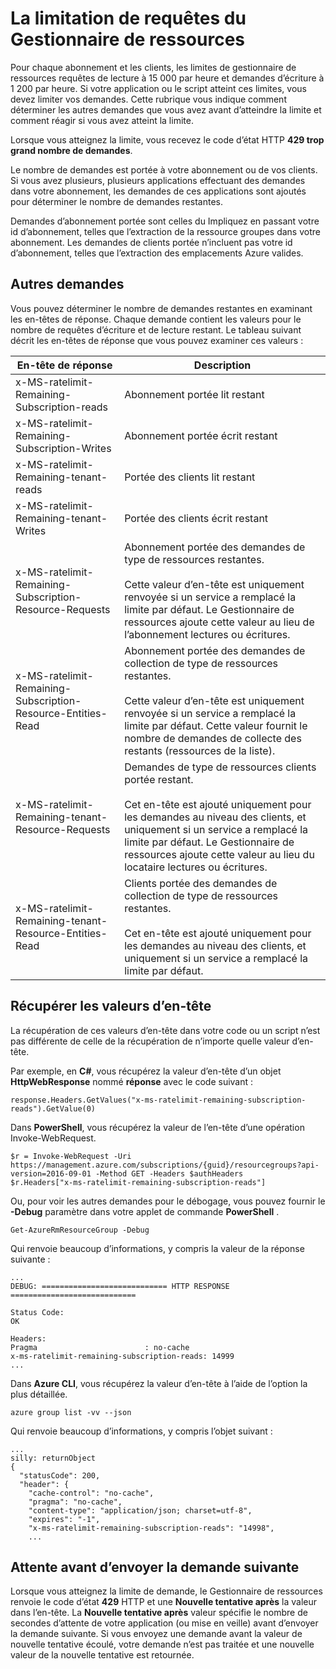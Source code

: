 <properties
   pageTitle="Limites de demande de gestionnaire de ressources Azure | Microsoft Azure"
   description="Décrit comment faire pour utiliser la limitation avec le Gestionnaire de ressources Azure demandes lorsque la limite d’abonnements a été atteint."
   services="azure-resource-manager"
   documentationCenter="na"
   authors="tfitzmac"
   manager="timlt"
   editor="tysonn"/>

<tags
   ms.service="azure-resource-manager"
   ms.devlang="na"
   ms.topic="article"
   ms.tgt_pltfrm="na"
   ms.workload="na"
   ms.date="10/07/2016"
   ms.author="tomfitz"/>

# <a name="throttling-resource-manager-requests"></a>La limitation de requêtes du Gestionnaire de ressources

Pour chaque abonnement et les clients, les limites de gestionnaire de ressources requêtes de lecture à 15 000 par heure et demandes d’écriture à 1 200 par heure. Si votre application ou le script atteint ces limites, vous devez limiter vos demandes. Cette rubrique vous indique comment déterminer les autres demandes que vous avez avant d’atteindre la limite et comment réagir si vous avez atteint la limite.

Lorsque vous atteignez la limite, vous recevez le code d’état HTTP **429 trop grand nombre de demandes**.

Le nombre de demandes est portée à votre abonnement ou de vos clients. Si vous avez plusieurs, plusieurs applications effectuant des demandes dans votre abonnement, les demandes de ces applications sont ajoutés pour déterminer le nombre de demandes restantes.

Demandes d’abonnement portée sont celles du Impliquez en passant votre id d’abonnement, telles que l’extraction de la ressource groupes dans votre abonnement. Les demandes de clients portée n’incluent pas votre id d’abonnement, telles que l’extraction des emplacements Azure valides.

## <a name="remaining-requests"></a>Autres demandes

Vous pouvez déterminer le nombre de demandes restantes en examinant les en-têtes de réponse. Chaque demande contient les valeurs pour le nombre de requêtes d’écriture et de lecture restant. Le tableau suivant décrit les en-têtes de réponse que vous pouvez examiner ces valeurs :

| En-tête de réponse | Description |
| --------------- | ----------- |
| x-MS-ratelimit-Remaining-Subscription-reads | Abonnement portée lit restant |
| x-MS-ratelimit-Remaining-Subscription-Writes | Abonnement portée écrit restant |
| x-MS-ratelimit-Remaining-tenant-reads | Portée des clients lit restant |
| x-MS-ratelimit-Remaining-tenant-Writes | Portée des clients écrit restant |
| x-MS-ratelimit-Remaining-Subscription-Resource-Requests | Abonnement portée des demandes de type de ressources restantes.<br /><br />Cette valeur d’en-tête est uniquement renvoyée si un service a remplacé la limite par défaut. Le Gestionnaire de ressources ajoute cette valeur au lieu de l’abonnement lectures ou écritures. |
| x-MS-ratelimit-Remaining-Subscription-Resource-Entities-Read | Abonnement portée des demandes de collection de type de ressources restantes.<br /><br />Cette valeur d’en-tête est uniquement renvoyée si un service a remplacé la limite par défaut. Cette valeur fournit le nombre de demandes de collecte des restants (ressources de la liste). |
| x-MS-ratelimit-Remaining-tenant-Resource-Requests | Demandes de type de ressources clients portée restant.<br /><br />Cet en-tête est ajouté uniquement pour les demandes au niveau des clients, et uniquement si un service a remplacé la limite par défaut. Le Gestionnaire de ressources ajoute cette valeur au lieu du locataire lectures ou écritures. |
| x-MS-ratelimit-Remaining-tenant-Resource-Entities-Read | Clients portée des demandes de collection de type de ressources restantes.<br /><br />Cet en-tête est ajouté uniquement pour les demandes au niveau des clients, et uniquement si un service a remplacé la limite par défaut. |

## <a name="retrieving-the-header-values"></a>Récupérer les valeurs d’en-tête

La récupération de ces valeurs d’en-tête dans votre code ou un script n’est pas différente de celle de la récupération de n’importe quelle valeur d’en-tête. 

Par exemple, en **C#**, vous récupérez la valeur d’en-tête d’un objet **HttpWebResponse** nommé **réponse** avec le code suivant :

    response.Headers.GetValues("x-ms-ratelimit-remaining-subscription-reads").GetValue(0)

Dans **PowerShell**, vous récupérez la valeur de l’en-tête d’une opération Invoke-WebRequest.

    $r = Invoke-WebRequest -Uri https://management.azure.com/subscriptions/{guid}/resourcegroups?api-version=2016-09-01 -Method GET -Headers $authHeaders
    $r.Headers["x-ms-ratelimit-remaining-subscription-reads"]
    
Ou, pour voir les autres demandes pour le débogage, vous pouvez fournir le **-Debug** paramètre dans votre applet de commande **PowerShell** .

    Get-AzureRmResourceGroup -Debug
    
Qui renvoie beaucoup d’informations, y compris la valeur de la réponse suivante :

    ...
    DEBUG: ============================ HTTP RESPONSE ============================

    Status Code:
    OK

    Headers:
    Pragma                        : no-cache
    x-ms-ratelimit-remaining-subscription-reads: 14999
    ...

Dans **Azure CLI**, vous récupérez la valeur d’en-tête à l’aide de l’option la plus détaillée.

    azure group list -vv --json

Qui renvoie beaucoup d’informations, y compris l’objet suivant :

    ...
    silly: returnObject
    {
      "statusCode": 200,
      "header": {
        "cache-control": "no-cache",
        "pragma": "no-cache",
        "content-type": "application/json; charset=utf-8",
        "expires": "-1",
        "x-ms-ratelimit-remaining-subscription-reads": "14998",
        ...

## <a name="waiting-before-sending-next-request"></a>Attente avant d’envoyer la demande suivante

Lorsque vous atteignez la limite de demande, le Gestionnaire de ressources renvoie le code d’état **429** HTTP et une **Nouvelle tentative après** la valeur dans l’en-tête. La **Nouvelle tentative après** valeur spécifie le nombre de secondes d’attente de votre application (ou mise en veille) avant d’envoyer la demande suivante. Si vous envoyez une demande avant la valeur de nouvelle tentative écoulé, votre demande n’est pas traitée et une nouvelle valeur de la nouvelle tentative est retournée.
